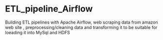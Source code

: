 # ETL_pipeline_Airflow
Building ETL pipelines with Apache Airflow, web scraping data from amazon web site , preprocessing/cleaning data and transforming it to be suitable for loeading it into MySql and HDFS 
